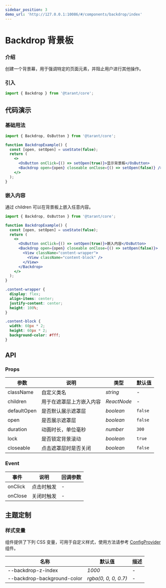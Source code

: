 ```yaml
---
sidebar_position: 3
demo_url: 'http://127.0.0.1:10086/#/components/backdrop/index'
---
```


# Backdrop 背景板

### 介绍

创建一个背景幕，用于强调特定的页面元素，并阻止用户进行其他操作。

### 引入

```jsx
import { Backdrop } from '@tarant/core';
```

## 代码演示

### 基础用法

```jsx
import { Backdrop, OsButton } from '@tarant/core';

function BackdropExample() {
  const [open, setOpen] = useState(false);
  return (
    <>
      <OsButton onClick={() => setOpen(true)}>显示背景板</OsButton>
      <Backdrop open={open} closeable onClose={() => setOpen(false)} />
    </>
  );
}
```

### 嵌入内容

通过 children 可以在背景板上嵌入任意内容。

```jsx
import { Backdrop, OsButton } from '@tarant/core';

function BackdropExample() {
  const [open, setOpen] = useState(false);
  return (
    <>
      <OsButton onClick={() => setOpen(true)}>嵌入内容</OsButton>
      <Backdrop open={open} closeable onClose={() => setOpen(false)}>
        <View className="content-wrapper">
          <View className="content-block" />
        </View>
      </Backdrop>
    </>
  );
}
```

```scss
.content-wrapper {
  display: flex;
  align-items: center;
  justify-content: center;
  height: 100%;
}

.content-block {
  width: 60px * 2;
  height: 60px * 2;
  background-color: #fff;
}
```

## API

### Props

| 参数        | 说明                     | 类型        | 默认值  |
| ----------- | ------------------------ | ----------- | ------- |
| className   | 自定义类名               | _string_    | -       |
| children    | 用于在遮罩层上方嵌入内容 | _ReactNode_ | -       |
| defaultOpen | 是否默认展示遮罩层       | _boolean_   | `false` |
| open        | 是否展示遮罩层           | _boolean_   | `false` |
| duration    | 动画时长，单位毫秒       | _number_    | `300`   |
| lock        | 是否锁定背景滚动         | _boolean_   | `true`  |
| closeable   | 点击遮罩层时是否关闭     | _boolean_   | `false` |

### Event

| 事件    | 说明       | 回调参数 |
| ------- | ---------- | -------- |
| onClick | 点击时触发 | -        |
| onClose | 关闭时触发 | -        |

## 主题定制

### 样式变量

组件提供了下列 CSS 变量，可用于自定义样式，使用方法请参考 [ConfigProvider](/components/config-provider/) 组件。

| 名称                        | 默认值               | 描述 |
| --------------------------- | -------------------- | ---- |
| --backdrop-z-index          | _1000_               | -    |
| --backdrop-background-color | _rgba(0, 0, 0, 0.7)_ | -    |
